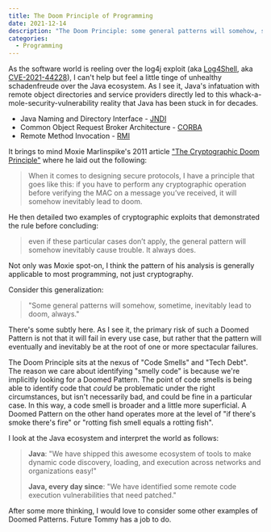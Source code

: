 ```yaml
---
title: The Doom Principle of Programming
date: 2021-12-14
description: "The Doom Principle: some general patterns will somehow, sometime, inevitably lead to doom, always."
categories:
  - Programming
---
```


As the software world is reeling over the log4j exploit (aka
[Log4Shell](https://news.sophos.com/en-us/2021/12/12/log4shell-hell-anatomy-of-an-exploit-outbreak/),
aka
[CVE-2021-44228](https://cve.mitre.org/cgi-bin/cvename.cgi?name=CVE-2021-44228)),
I can't help but feel a little tinge of unhealthy schadenfreude over the Java
ecosystem. As I see it, Java's infatuation with remote object directories and
service providers directly led to this whack-a-mole-security-vulnerability
reality that Java has been stuck in for decades.

- Java Naming and Directory Interface - [JNDI](https://docs.oracle.com/javase/tutorial/jndi/overview/index.html)
- Common Object Request Broker Architecture - [CORBA](https://docs.oracle.com/javase/7/docs/technotes/guides/idl/corba.html)
- Remote Method Invocation - [RMI](https://docs.oracle.com/javase/7/docs/technotes/guides/rmi/hello/hello-world.html)

It brings to mind Moxie Marlinspike's 2011 article ["The Cryptographic Doom
Principle"](https://moxie.org/2011/12/13/the-cryptographic-doom-principle.html)
where he laid out the following:

> When it comes to designing secure protocols, I have a principle that goes like
> this: if you have to perform any cryptographic operation before verifying the
> MAC on a message you’ve received, it will somehow inevitably lead to doom.

He then detailed two examples of cryptographic exploits that demonstrated the
rule before concluding:

> even if these particular cases don’t apply, the general pattern will somehow
> inevitably cause trouble. It always does.

Not only was Moxie spot-on, I think the pattern of his analysis is generally
applicable to most programming, not just cryptography.

Consider this generalization:

> "Some general patterns will somehow, sometime, inevitably lead to doom, always."

There's some subtly here. As I see it, the primary risk of such a Doomed Pattern
is not that it will fail in every use case, but rather that the pattern will
eventually and inevitably be at the root of one or more spectacular failures.

The Doom Principle sits at the nexus of "Code Smells" and "Tech Debt". The
reason we care about identifying "smelly code" is because we're implicitly
looking for a Doomed Pattern. The point of code smells is being able to identify
code that _could_ be problematic under the right circumstances, but isn't
necessarily bad, and could be fine in a particular case. In this way, a code
smell is broader and a little more superficial. A Doomed Pattern on the other
hand operates more at the level of "if there's smoke there's fire" or "rotting
fish smell equals a rotting fish".

I look at the Java ecosystem and interpret the world as follows:

> **Java**: "We have shipped this awesome ecosystem of tools to make dynamic code
> discovery, loading, and execution across networks and organizations easy!"
>
> **Java, every day since**: "We have identified some remote code execution
> vulnerabilities that need patched."

After some more thinking, I would love to consider some other examples of Doomed
Patterns. Future Tommy has a job to do.
